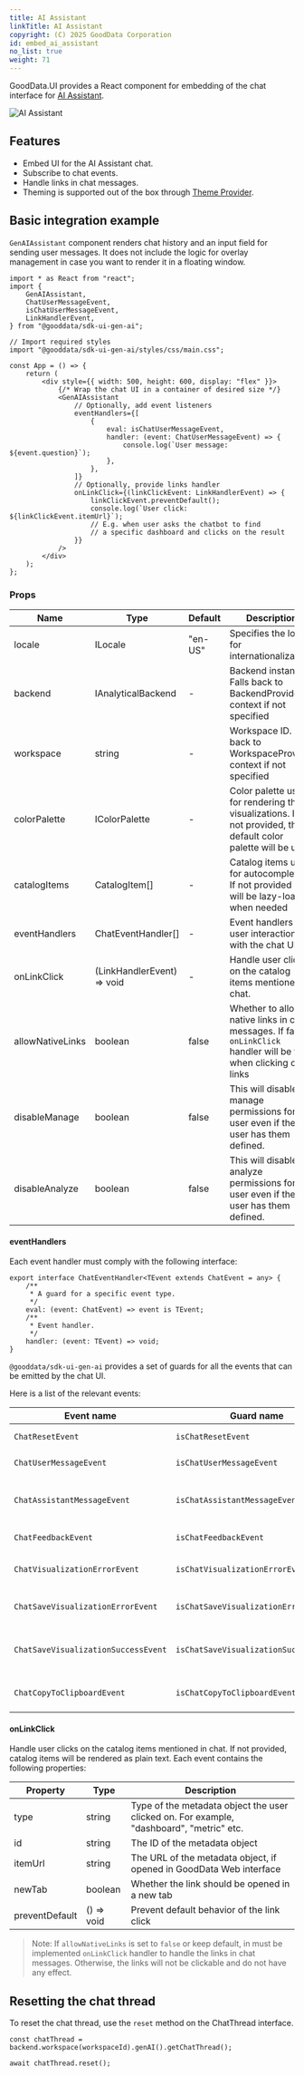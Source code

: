 ```yaml
---
title: AI Assistant
linkTitle: AI Assistant
copyright: (C) 2025 GoodData Corporation
id: embed_ai_assistant
no_list: true
weight: 71
---
```


GoodData.UI provides a React component for embedding of the chat interface for [AI Assistant].

![AI Assistant](gd-ui/ai-assistant.png)

## Features

-   Embed UI for the AI Assistant chat.
-   Subscribe to chat events.
-   Handle links in chat messages.
-   Theming is supported out of the box through [Theme Provider].

## Basic integration example

`GenAIAssistant` component renders chat history and an input field for sending user messages.
It does not include the logic for overlay management in case you want to render it in a floating window.

```tsx
import * as React from "react";
import {
    GenAIAssistant,
    ChatUserMessageEvent,
    isChatUserMessageEvent,
    LinkHandlerEvent,
} from "@gooddata/sdk-ui-gen-ai";

// Import required styles
import "@gooddata/sdk-ui-gen-ai/styles/css/main.css";

const App = () => {
    return (
        <div style={{ width: 500, height: 600, display: "flex" }}>
            {/* Wrap the chat UI in a container of desired size */}
            <GenAIAssistant
                // Optionally, add event listeners
                eventHandlers={[
                    {
                        eval: isChatUserMessageEvent,
                        handler: (event: ChatUserMessageEvent) => {
                            console.log(`User message: ${event.question}`);
                        },
                    },
                ]}
                // Optionally, provide links handler
                onLinkClick={(linkClickEvent: LinkHandlerEvent) => {
                    linkClickEvent.preventDefault();
                    console.log(`User click: ${linkClickEvent.itemUrl}`);
                    // E.g. when user asks the chatbot to find
                    // a specific dashboard and clicks on the result
                }}
            />
        </div>
    );
};
```

### Props

| Name             | Type                       | Default | Description                                                                                                          |
| ---------------- | -------------------------- | ------- | -------------------------------------------------------------------------------------------------------------------- |
| locale           | ILocale                    | "en-US" | Specifies the locale for internationalization                                                                        |
| backend          | IAnalyticalBackend         | -       | Backend instance. Falls back to BackendProvider context if not specified                                             |
| workspace        | string                     | -       | Workspace ID. Falls back to WorkspaceProvider context if not specified                                               |
| colorPalette     | IColorPalette              | -       | Color palette used for rendering the visualizations. If not provided, the default color palette will be used         |
| catalogItems     | CatalogItem[]              | -       | Catalog items used for autocompletion. If not provided - will be lazy-loaded when needed                             |
| eventHandlers    | ChatEventHandler[]         | -       | Event handlers for user interactions with the chat UI                                                                |
| onLinkClick      | (LinkHandlerEvent) => void | -       | Handle user clicks on the catalog items mentioned in chat.                                                           |
| allowNativeLinks | boolean                    | false   | Whether to allow native links in chat messages. If false, `onLinkClick` handler will be fired when clicking on links |
| disableManage    | boolean                    | false   | This will disable manage permissions for the user even if the user has them defined.                                 |
| disableAnalyze   | boolean                    | false   | This will disable analyze permissions for the user even if the user has them defined.                                |

#### eventHandlers

Each event handler must comply with the following interface:

```tsx
export interface ChatEventHandler<TEvent extends ChatEvent = any> {
    /**
     * A guard for a specific event type.
     */
    eval: (event: ChatEvent) => event is TEvent;
    /**
     * Event handler.
     */
    handler: (event: TEvent) => void;
}
```

`@gooddata/sdk-ui-gen-ai` provides a set of guards for all the events that can be emitted by the chat UI.

Here is a list of the relevant events:

| Event name                          | Guard name                            | Description                           |
| ----------------------------------- | ------------------------------------- | ------------------------------------- |
| `ChatResetEvent`                    | `isChatResetEvent`                    | Chat history was reset                |
| `ChatUserMessageEvent`              | `isChatUserMessageEvent`              | User sent a message                   |
| `ChatAssistantMessageEvent`         | `isChatAssistantMessageEvent`         | Assistant responded with a message    |
| `ChatFeedbackEvent`                 | `isChatFeedbackEvent`                 | User gave a feedback                  |
| `ChatVisualizationErrorEvent`       | `isChatVisualizationErrorEvent`       | Visualization failed to render        |
| `ChatSaveVisualizationErrorEvent`   | `isChatSaveVisualizationErrorEvent`   | Chat failed to saved visualisation    |
| `ChatSaveVisualizationSuccessEvent` | `isChatSaveVisualizationSuccessEvent` | Chat successfully saved visualisation |
| `ChatCopyToClipboardEvent`          | `isChatCopyToClipboardEvent`          | Chat copy to clipboard event          |

#### onLinkClick

Handle user clicks on the catalog items mentioned in chat. If not provided, catalog items will be rendered as plain text.
Each event contains the following properties:

| Property       | Type       | Description                                                                              |
| -------------- | ---------- | ---------------------------------------------------------------------------------------- |
| type           | string     | Type of the metadata object the user clicked on. For example, "dashboard", "metric" etc. |
| id             | string     | The ID of the metadata object                                                            |
| itemUrl        | string     | The URL of the metadata object, if opened in GoodData Web interface                      |
| newTab         | boolean    | Whether the link should be opened in a new tab                                           |
| preventDefault | () => void | Prevent default behavior of the link click                                               |

> Note: If `allowNativeLinks` is set to `false` or keep default, in must be implemented `onLinkClick` handler to handle
> the links in chat messages. Otherwise, the links will not be clickable and do not have any effect.

## Resetting the chat thread

To reset the chat thread, use the `reset` method on the ChatThread interface.

```tsx
const chatThread = backend.workspace(workspaceId).genAI().getChatThread();

await chatThread.reset();
```

[ai assistant]: https://www.gooddata.com/platform/artificial-intelligence/
[theme provider]: ../../learn/apply_theming/
